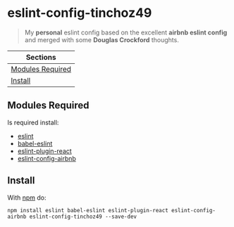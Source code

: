 # eslint-config-tinchoz49
> My **personal** eslint config based on the excellent **airbnb eslint config** and merged with some **Douglas Crockford** thoughts.

Sections |
--- |
[Modules Required](#modules-required) |
[Install](#install) |

## <a name="modules-required"></a> Modules Required

Is required install:

- [eslint](https://www.npmjs.com/package/eslint)
- [babel-eslint](https://www.npmjs.com/package/babel-eslint)
- [eslint-plugin-react](https://www.npmjs.com/package/eslint-plugin-react)
- [eslint-config-airbnb](https://www.npmjs.com/package/eslint-config-airbnb)

## <a name="install"></a> Install

With [npm](https://npmjs.com/package/eslint-config-tinchoz49) do:

```
npm install eslint babel-eslint eslint-plugin-react eslint-config-airbnb eslint-config-tinchoz49 --save-dev
```
